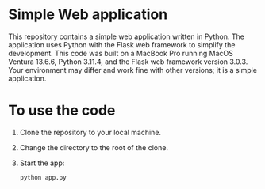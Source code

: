 # Simple Web application

This repository contains a simple web application written in Python. The application uses Python with the Flask web framework to simplify the development. This code was built on a MacBook Pro running MacOS Ventura 13.6.6, Python 3.11.4, and the Flask web framework version 3.0.3. Your environment may differ and work fine with other versions; it is a simple application.

# To use the code

1. Clone the repository to your local machine.
2. Change the directory to the root of the clone.
3. Start the app:

   ```bash
   python app.py

